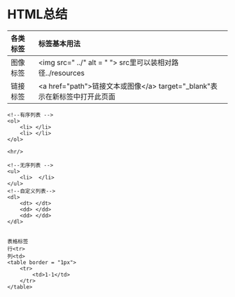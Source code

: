 # HTML总结

| 各类标签 | 标签基本用法 |
| :--- | :--- |
| 图像标签 | &lt;img src=" ../" alt = " "&gt;    src里可以装相对路径../resources |
| 链接标签 | &lt;a href="path"&gt;链接文本或图像&lt;/a&gt;     target="\_blank"表示在新标签中打开此页面 |

```text
<!--有序列表 -->
<ol>
    <li> </li>
    <li> </li>
</ol>

<hr/>

<!--无序列表 -->
<ul>
    <li>  </li>
</ul>
<!--自定义列表-->
<dl>
    <dt> </dt>
    <dd> </dd>
    <dd> </dd>
</dl>


表格标签
行<tr>
列<td>
<table border = "1px">
    <tr>
        <td>1-1</td>
    </tr>
</table>
```

